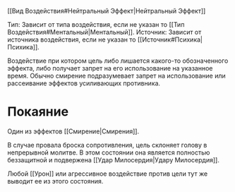 [[Вид Воздействия#Нейтральный Эффект|Нейтральный Эффект]]

Тип: Зависит от типа воздействия, если не указан то [[Тип Воздействия#Ментальный|Ментальный]].
Источник: Зависит от источника воздействия, если не указан то [[Источник#Психика|Психика]].

Воздействие при котором цель либо лишается какого-то обозначенного эффекта, либо получает запрет на его использование на указанное время. Обычно смирение подразумевает запрет на использование или рассеивание эффектов усиливающих противника. 

# Покаяние

Один из эффектов [[Смирение|Смирения]]. 

В случае провала броска сопротивления, цель склоняет голову в непрерывной молитве. В этом состоянии она является полностью беззащитной и подвержена [[Удар Милосердия|Удару Милосердия]].

Любой [[Урон]] или агрессивное воздействие против цели тут же выводит ее из этого состояния.
